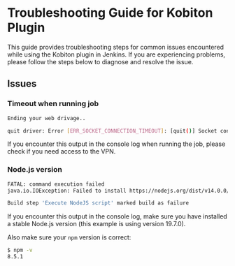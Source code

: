# Troubleshooting Guide for Kobiton Plugin

This guide provides troubleshooting steps for common issues encountered while using the Kobiton plugin in Jenkins. If you are experiencing problems, please follow the steps below to diagnose and resolve the issue.

## Issues

### Timeout when running job

```bash
Ending your web drivage..

quit driver: Error [ERR_SOCKET_CONNECTION_TIMEOUT]: [quit()] Socket connection timeout
```

If you encounter this output in the console log when running the job, please check if you need access to the VPN.

### Node.js version

```bash 
FATAL: command execution failed
java.io.IOException: Failed to install https://nodejs.org/dist/v14.0.0/node-v14.0.0-darwin-arm64.tar.gz

Build step 'Execute NodeJS script' marked build as failure
```

If you encounter this output in the console log, make sure you have installed a stable Node.js version (this example is using version 19.7.0).

Also make sure your `npm` version is correct:

```bash
$ npm -v
8.5.1
```